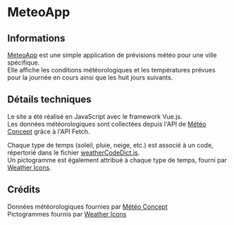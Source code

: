 # MeteoApp

## Informations
[MeteoApp](https://eliiks.github.io/MeteoApp/) est une simple application de prévisions météo pour une ville spécifique.  
Elle affiche les conditions météorologiques et les températures prévues pour la journée en cours ainsi que les huit jours suivants.

## Détails techniques
Le site a été réalisé en JavaScript avec le framework Vue.js.  
Les données météorologiques sont collectées depuis l'API de [Météo Concept](https://api.meteo-concept.com/) grâce à l'API Fetch.

Chaque type de temps (soleil, pluie, neige, etc.) est associé à un code, répertorié dans le fichier [weatherCodeDict.js](https://github.com/eliiks/MeteoApp/blob/main/src/assets/utils/weatherCodeDict.js).  
Un pictogramme est également attribué à chaque type de temps, fourni par [Weather Icons](https://erikflowers.github.io/weather-icons/).

## Crédits
Données météorologiques fournies par [Météo Concept](https://api.meteo-concept.com/)  
Pictogrammes fournis par [Weather Icons](https://erikflowers.github.io/weather-icons/)